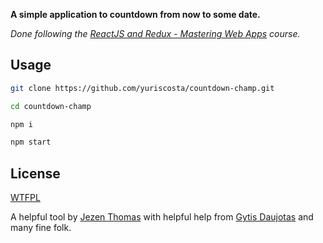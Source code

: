 **A simple application to countdown from now to some date.**

_Done following the [ReactJS and Redux - Mastering Web Apps](https://www.udemy.com/react-js-and-redux-mastering-web-apps) course._

## Usage

```sh
git clone https://github.com/yuriscosta/countdown-champ.git
```
```sh
cd countdown-champ
```
```sh
npm i
```
```sh
npm start
```

## License

[WTFPL](http://www.wtfpl.net/txt/copying/)

A helpful tool by [Jezen Thomas](https://twitter.com/jezenthomas) with helpful
help from [Gytis Daujotas](https://twitter.com/gytdau) and many fine folk.
